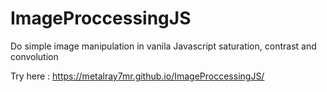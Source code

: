 # ImageProccessingJS
Do simple image manipulation in vanila Javascript saturation, contrast and convolution

Try here : https://metalray7mr.github.io/ImageProccessingJS/
